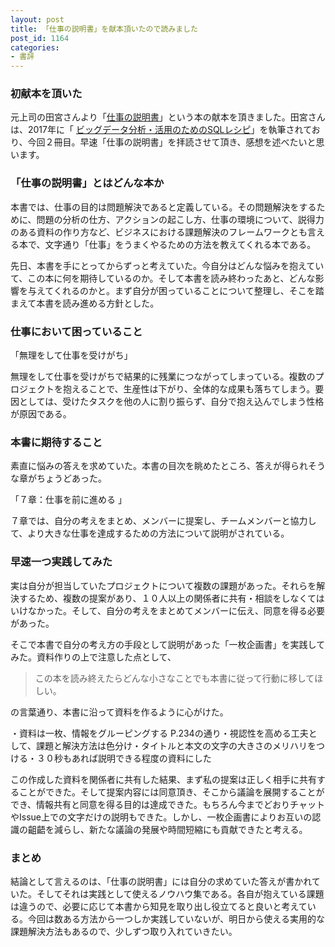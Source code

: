 ```yaml
---
layout: post
title: 「仕事の説明書」を献本頂いたので読みました
post_id: 1164
categories: 
- 書評
---
```


### 初献本を頂いた

元上司の田宮さんより「[仕事の説明書](https://www.amazon.co.jp/%E4%BB%95%E4%BA%8B%E3%81%AE%E8%AA%AC%E6%98%8E%E6%9B%B8%E3%80%9C%E3%81%82%E3%81%AA%E3%81%9F%E3%81%AF%E4%BB%8A%E3%81%A9%E3%82%93%E3%81%AA%E3%82%B2%E3%83%BC%E3%83%A0%E3%82%92%E3%81%97%E3%81%A6%E3%81%84%E3%82%8B%E3%81%AE%E3%81%8B%E3%80%9C-%E7%94%B0%E5%AE%AE-%E7%9B%B4%E4%BA%BA/dp/4991087007)」という本の献本を頂きました。田宮さんは、2017年に「
[ビッグデータ分析・活用のためのSQLレシピ](https://www.amazon.co.jp/%E3%83%93%E3%83%83%E3%82%B0%E3%83%87%E3%83%BC%E3%82%BF%E5%88%86%E6%9E%90%E3%83%BB%E6%B4%BB%E7%94%A8%E3%81%AE%E3%81%9F%E3%82%81%E3%81%AESQL%E3%83%AC%E3%82%B7%E3%83%94-%E5%8A%A0%E5%B5%9C-%E9%95%B7%E9%96%80/dp/4839961263)」を執筆されており、今回２冊目。早速「仕事の説明書」を拝読させて頂き、感想を述べたいと思います。


### 「仕事の説明書」とはどんな本か
本書では、仕事の目的は問題解決であると定義している。その問題解決をするために、問題の分析の仕方、アクションの起こし方、仕事の環境について、説得力のある資料の作り方など、ビジネスにおける課題解決のフレームワークとも言える本で、文字通り「仕事」をうまくやるための方法を教えてくれる本である。

先日、本書を手にとってからずっと考えていた。今自分はどんな悩みを抱えていて、この本に何を期待しているのか。そして本書を読み終わったあと、どんな影響を与えてくれるのかと。まず自分が困っていることについて整理し、そこを踏まえて本書を読み進める方針とした。

### 仕事において困っていること

「無理をして仕事を受けがち」

無理をして仕事を受けがちで結果的に残業につながってしまっている。複数のプロジェクトを抱えることで、生産性は下がり、全体的な成果も落ちてしまう。要因としては、受けたタスクを他の人に割り振らず、自分で抱え込んでしまう性格が原因である。


### 本書に期待すること


素直に悩みの答えを求めていた。本書の目次を眺めたところ、答えが得られそうな章がちょうどあった。


「７章：仕事を前に進める 」


７章では、自分の考えをまとめ、メンバーに提案し、チームメンバーと協力して、より大きな仕事を達成するための方法について説明がされている。


### 早速一つ実践してみた

実は自分が担当していたプロジェクトについて複数の課題があった。それらを解決するため、複数の提案があり、１０人以上の関係者に共有・相談をしなくてはいけなかった。そして、自分の考えをまとめてメンバーに伝え、同意を得る必要があった。

そこで本書で自分の考え方の手段として説明があった「一枚企画書」を実践してみた。資料作りの上で注意した点として、

>この本を読み終えたらどんな小さなことでも本書に従って行動に移してほしい。

の言葉通り、本書に沿って資料を作るように心がけた。

・資料は一枚、情報をグルーピングする P.234の通り・視認性を高める工夫として、課題と解決方法は色分け・タイトルと本文の文字の大きさのメリハリをつける・３０秒もあれば説明できる程度の資料にした

この作成した資料を関係者に共有した結果、まず私の提案は正しく相手に共有することができた。そして提案内容には同意頂き、そこから議論を展開することができ、情報共有と同意を得る目的は達成できた。もちろん今までどおりチャットやIssue上での文字だけの説明もできた。しかし、一枚企画書によりお互いの認識の齟齬を減らし、新たな議論の発展や時間短縮にも貢献できたと考える。

### まとめ

結論として言えるのは、「仕事の説明書」には自分の求めていた答えが書かれていた。そしてそれは実践として使えるノウハウ集である。各自が抱えている課題は違うので、必要に応じて本書から知見を取り出し役立てると良いと考えている。今回は数ある方法から一つしか実践していないが、明日から使える実用的な課題解決方法もあるので、少しずつ取り入れていきたい。